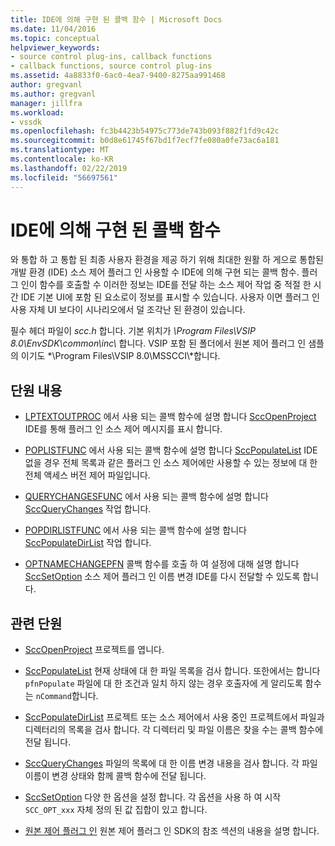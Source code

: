 ```yaml
---
title: IDE에 의해 구현 된 콜백 함수 | Microsoft Docs
ms.date: 11/04/2016
ms.topic: conceptual
helpviewer_keywords:
- source control plug-ins, callback functions
- callback functions, source control plug-ins
ms.assetid: 4a8833f0-6ac0-4ea7-9400-8275aa991468
author: gregvanl
ms.author: gregvanl
manager: jillfra
ms.workload:
- vssdk
ms.openlocfilehash: fc3b4423b54975c773de743b093f882f1fd9c42c
ms.sourcegitcommit: b0d8e61745f67bd1f7ecf7fe080a0fe73ac6a181
ms.translationtype: MT
ms.contentlocale: ko-KR
ms.lasthandoff: 02/22/2019
ms.locfileid: "56697561"
---
```

# <a name="callback-functions-implemented-by-the-ide"></a>IDE에 의해 구현 된 콜백 함수
와 통합 하 고 통합 된 최종 사용자 환경을 제공 하기 위해 최대한 원활 하 게으로 통합된 개발 환경 (IDE) 소스 제어 플러그 인 사용할 수 IDE에 의해 구현 되는 콜백 함수. 플러그 인이 함수를 호출할 수 이러한 정보는 IDE를 전달 하는 소스 제어 작업 중 적절 한 시간 IDE 기본 UI에 포함 된 요소로이 정보를 표시할 수 있습니다. 사용자 이면 플러그 인 사용 자체 UI 보다이 시나리오에서 덜 조각난 된 환경이 있습니다.

 필수 헤더 파일이 *scc.h* 합니다. 기본 위치가 *\Program Files\VSIP 8.0\EnvSDK\common\inc\\* 합니다. VSIP 포함 된 폴더에서 원본 제어 플러그 인 샘플의 이기도 *\Program Files\VSIP 8.0\MSSCCI\\*합니다.

## <a name="in-this-section"></a>단원 내용
- [LPTEXTOUTPROC](../extensibility/lptextoutproc.md) 에서 사용 되는 콜백 함수에 설명 합니다 [SccOpenProject](../extensibility/sccopenproject-function.md) IDE를 통해 플러그 인 소스 제어 메시지를 표시 합니다.

- [POPLISTFUNC](../extensibility/poplistfunc.md) 에서 사용 되는 콜백 함수에 설명 합니다 [SccPopulateList](../extensibility/sccpopulatelist-function.md) IDE 없을 경우 전체 목록과 같은 플러그 인 소스 제어에만 사용할 수 있는 정보에 대 한 전체 액세스 버전 제어 파일입니다.

- [QUERYCHANGESFUNC](../extensibility/querychangesfunc.md) 에서 사용 되는 콜백 함수에 설명 합니다 [SccQueryChanges](../extensibility/sccquerychanges-function.md) 작업 합니다.

- [POPDIRLISTFUNC](../extensibility/popdirlistfunc.md) 에서 사용 되는 콜백 함수에 설명 합니다 [SccPopulateDirList](../extensibility/sccpopulatedirlist-function.md) 작업 합니다.

- [OPTNAMECHANGEPFN](../extensibility/optnamechangepfn.md) 콜백 함수를 호출 하 여 설정에 대해 설명 합니다 [SccSetOption](../extensibility/sccsetoption-function.md) 소스 제어 플러그 인 이름 변경 IDE를 다시 전달할 수 있도록 합니다.

## <a name="related-sections"></a>관련 단원
- [SccOpenProject](../extensibility/sccopenproject-function.md) 프로젝트를 엽니다.

- [SccPopulateList](../extensibility/sccpopulatelist-function.md) 현재 상태에 대 한 파일 목록을 검사 합니다. 또한에서는 합니다 `pfnPopulate` 파일에 대 한 조건과 일치 하지 않는 경우 호출자에 게 알리도록 함수는 `nCommand`합니다.

- [SccPopulateDirList](../extensibility/sccpopulatedirlist-function.md) 프로젝트 또는 소스 제어에서 사용 중인 프로젝트에서 파일과 디렉터리의 목록을 검사 합니다. 각 디렉터리 및 파일 이름은 찾을 수는 콜백 함수에 전달 됩니다.

- [SccQueryChanges](../extensibility/sccquerychanges-function.md) 파일의 목록에 대 한 이름 변경 내용을 검사 합니다. 각 파일 이름이 변경 상태와 함께 콜백 함수에 전달 됩니다.

- [SccSetOption](../extensibility/sccsetoption-function.md) 다양 한 옵션을 설정 합니다. 각 옵션을 사용 하 여 시작 `SCC_OPT_xxx` 자체 정의 된 값 집합이 있고 합니다.

- [원본 제어 플러그 인](../extensibility/source-control-plug-ins.md) 원본 제어 플러그 인 SDK의 참조 섹션의 내용을 설명 합니다.